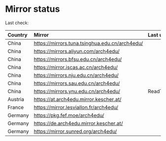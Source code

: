 <script src="./time.js"></script>
# Mirror status
Last check: <script type="text/javascript">localize(1681626141.7108276);</script>

|Country|Mirror|Last update|
|:------|:-----|:----------|
|China|https://mirrors.tuna.tsinghua.edu.cn/arch4edu/|<script type="text/javascript">localize(1681583331);</script>|
|China|https://mirrors.aliyun.com/arch4edu/|<script type="text/javascript">localize(1681583331);</script>|
|China|https://mirrors.bfsu.edu.cn/arch4edu/|<script type="text/javascript">localize(1681583331);</script>|
|China|https://mirror.iscas.ac.cn/arch4edu/|<script type="text/javascript">localize(1681583331);</script>|
|China|https://mirrors.nju.edu.cn/arch4edu/|<script type="text/javascript">localize(1681540337);</script>|
|China|https://mirrors.sau.edu.cn/arch4edu/|<script type="text/javascript">localize(1673850842);</script>|
|China|https://mirrors.ynu.edu.cn/arch4edu/|ReadTimeout|
|Austria|https://at.arch4edu.mirror.kescher.at/|<script type="text/javascript">localize(1681583331);</script>|
|France|https://mirror.lesviallon.fr/arch4edu/|<script type="text/javascript">localize(1681583331);</script>|
|Germany|https://pkg.fef.moe/arch4edu/|<script type="text/javascript">localize(1681583331);</script>|
|Germany|https://de.arch4edu.mirror.kescher.at/|<script type="text/javascript">localize(1681583331);</script>|
|Germany|https://mirror.sunred.org/arch4edu/|<script type="text/javascript">localize(1681583331);</script>|

<script src="./tablefilter/tablefilter.js"></script>
<script src="./table.js"></script>